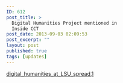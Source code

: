 ```yaml
---
ID: 612
post_title: >
  Digital Humanities Project mentioned in
  Inside CCT
post_date: 2013-09-03 02:09:53
post_excerpt: ""
layout: post
published: true
tags: [updates]
---
```

<a href="/uploads/2013/09/digital_humanities_at_LSU_spread1.pdf">digital_humanities_at_LSU_spread,1</a>
